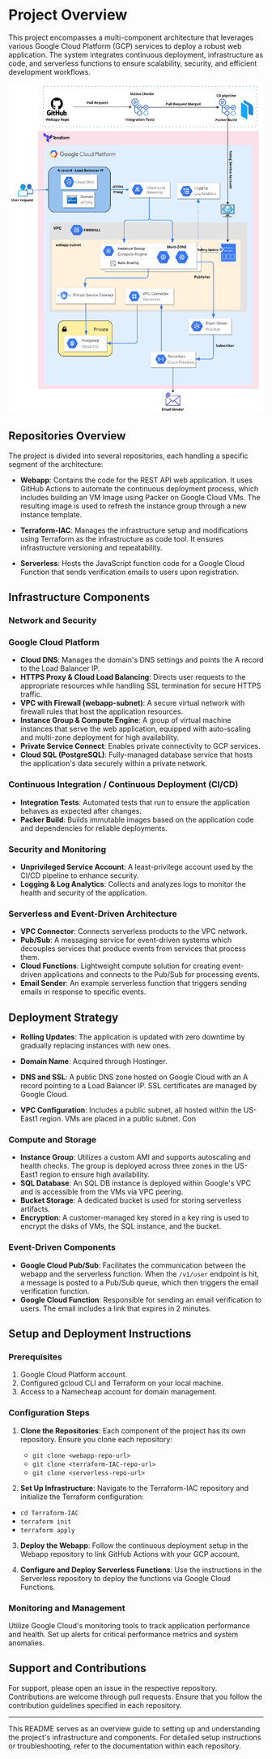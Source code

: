 # Project Overview

This project encompasses a multi-component architecture that leverages various Google Cloud Platform (GCP) services to deploy a robust web application. The system integrates continuous deployment, infrastructure as code, and serverless functions to ensure scalability, security, and efficient development workflows.


![Architecture Diagram](infra.png)

## Repositories Overview

The project is divided into several repositories, each handling a specific segment of the architecture:

- **Webapp**: Contains the code for the REST API web application. It uses GitHub Actions to automate the continuous deployment process, which includes building an VM Image using Packer on Google Cloud VMs. The resulting image is used to refresh the instance group through a new instance template.

- **Terraform-IAC**: Manages the infrastructure setup and modifications using Terraform as the infrastructure as code tool. It ensures infrastructure versioning and repeatability.

- **Serverless**: Hosts the JavaScript function code for a Google Cloud Function that sends verification emails to users upon registration.

## Infrastructure Components

### Network and Security

### Google Cloud Platform

- **Cloud DNS**: Manages the domain's DNS settings and points the A record to the Load Balancer IP.
- **HTTPS Proxy & Cloud Load Balancing**: Directs user requests to the appropriate resources while handling SSL termination for secure HTTPS traffic.
- **VPC with Firewall (webapp-subnet)**: A secure virtual network with firewall rules that host the application resources.
- **Instance Group & Compute Engine**: A group of virtual machine instances that serve the web application, equipped with auto-scaling and multi-zone deployment for high availability.
- **Private Service Connect**: Enables private connectivity to GCP services.
- **Cloud SQL (PostgreSQL)**: Fully-managed database service that hosts the application's data securely within a private network.

### Continuous Integration / Continuous Deployment (CI/CD)

- **Integration Tests**: Automated tests that run to ensure the application behaves as expected after changes.
- **Packer Build**: Builds immutable images based on the application code and dependencies for reliable deployments.

### Security and Monitoring

- **Unprivileged Service Account**: A least-privilege account used by the CI/CD pipeline to enhance security.
- **Logging & Log Analytics**: Collects and analyzes logs to monitor the health and security of the application.

### Serverless and Event-Driven Architecture

- **VPC Connector**: Connects serverless products to the VPC network.
- **Pub/Sub**: A messaging service for event-driven systems which decouples services that produce events from services that process them.
- **Cloud Functions**: Lightweight compute solution for creating event-driven applications and connects to the Pub/Sub for processing events.
- **Email Sender**: An example serverless function that triggers sending emails in response to specific events.

## Deployment Strategy

- **Rolling Updates**: The application is updated with zero downtime by gradually replacing instances with new ones.
  
- **Domain Name**: Acquired through Hostinger.
- **DNS and SSL**: A public DNS zone hosted on Google Cloud with an A record pointing to a Load Balancer IP. SSL certificates are managed by Google Cloud.
- **VPC Configuration**: Includes a public subnet, all hosted within the US-East1 region. VMs are placed in a public subnet. Con

### Compute and Storage

- **Instance Group**: Utilizes a custom AMI and supports autoscaling and health checks. The group is deployed across three zones in the US-East1 region to ensure high availability.
- **SQL Database**: An SQL DB instance is deployed within Google's VPC and is accessible from the VMs via VPC peering.
- **Bucket Storage**: A dedicated bucket is used for storing serverless artifacts.
- **Encryption**: A customer-managed key stored in a key ring is used to encrypt the disks of VMs, the SQL instance, and the bucket.

### Event-Driven Components

- **Google Cloud Pub/Sub**: Facilitates the communication between the webapp and the serverless function. When the `/v1/user` endpoint is hit, a message is posted to a Pub/Sub queue, which then triggers the email verification function.
- **Google Cloud Function**: Responsible for sending an email verification to users. The email includes a link that expires in 2 minutes.

## Setup and Deployment Instructions

### Prerequisites

1. Google Cloud Platform account.
2. Configured gcloud CLI and Terraform on your local machine.
3. Access to a Namecheap account for domain management.

### Configuration Steps

1. **Clone the Repositories**: Each component of the project has its own repository. Ensure you clone each repository:
   - `git clone <webapp-repo-url>`
   - `git clone <terraform-IAC-repo-url>`
   - `git clone <serverless-repo-url>`

2. **Set Up Infrastructure**: Navigate to the Terraform-IAC repository and initialize the Terraform configuration:
 - `cd Terraform-IAC`
 - `terraform init`
 - `terraform apply`

3. **Deploy the Webapp**: Follow the continuous deployment setup in the Webapp repository to link GitHub Actions with your GCP account.

4. **Configure and Deploy Serverless Functions**: Use the instructions in the Serverless repository to deploy the functions via Google Cloud Functions.

### Monitoring and Management

Utilize Google Cloud's monitoring tools to track application performance and health. Set up alerts for critical performance metrics and system anomalies.

## Support and Contributions

For support, please open an issue in the respective repository. Contributions are welcome through pull requests. Ensure that you follow the contribution guidelines specified in each repository.

---
This README serves as an overview guide to setting up and understanding the project's infrastructure and components. For detailed setup instructions or troubleshooting, refer to the documentation within each repository.
